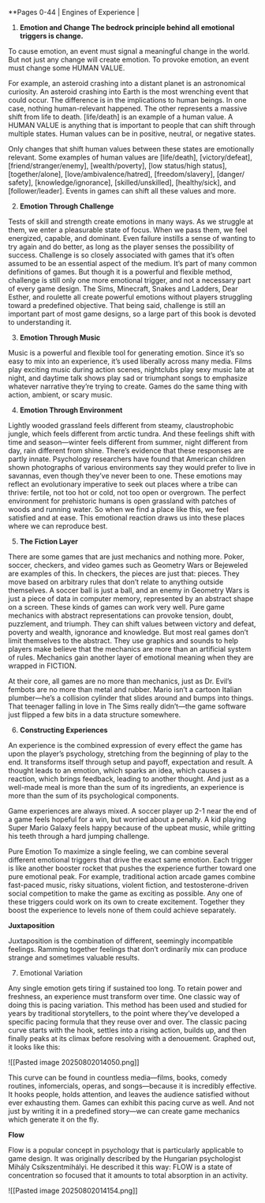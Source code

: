 **Pages 0-44 | Engines of Experience |

1. **Emotion and Change The bedrock principle behind all emotional triggers is change.** 

To cause emotion, an event must signal a meaningful change in the world. But not just any change will create emotion. To provoke emotion, an event must change some HUMAN VALUE. 

For example, an asteroid crashing into a distant planet is an astronomical curiosity. An asteroid crashing into Earth is the most wrenching event that could occur. The difference is in the implications to human beings. In one case, nothing human-relevant happened. The other represents a massive shift from life to death. [life/death] is an example of a human value. A HUMAN VALUE is anything that is important to people that can shift through multiple states. Human values can be in positive, neutral, or negative states. 

Only changes that shift human values between these states are emotionally relevant. Some examples of human values are [life/death], [victory/defeat], [friend/stranger/enemy], [wealth/poverty], [low status/high status], [together/alone], [love/ambivalence/hatred], [freedom/slavery], [danger/ safety], [knowledge/ignorance], [skilled/unskilled], [healthy/sick], and [follower/leader]. Events in games can shift all these values and more.

2. **Emotion Through Challenge** 

Tests of skill and strength create emotions in many ways. As we struggle at them, we enter a pleasurable state of focus. When we pass them, we feel energized, capable, and dominant. Even failure instills a sense of wanting to try again and do better, as long as the player senses the possibility of success. Challenge is so closely associated with games that it’s often assumed to be an essential aspect of the medium. It’s part of many common definitions of games. But though it is a powerful and flexible method, challenge is still only one more emotional trigger, and not a necessary part of every game design. The Sims, Minecraft, Snakes and Ladders, Dear Esther, and roulette all create powerful emotions without players struggling toward a predefined objective. That being said, challenge is still an important part of most game designs, so a large part of this book is devoted to understanding it.

3. **Emotion Through Music** 

Music is a powerful and flexible tool for generating emotion. Since it’s so easy to mix into an experience, it’s used liberally across many media. Films play exciting music during action scenes, nightclubs play sexy music late at night, and daytime talk shows play sad or triumphant songs to emphasize whatever narrative they’re trying to create. Games do the same thing with action, ambient, or scary music.

4. **Emotion Through Environment** 

Lightly wooded grassland feels different from steamy, claustrophobic jungle, which feels different from arctic tundra. And these feelings shift with time and season—winter feels different from summer, night different from day, rain different from shine. There’s evidence that these responses are partly innate. Psychology researchers have found that American children shown photographs of various environments say they would prefer to live in savannas, even though they’ve never been to one. These emotions may reflect an evolutionary imperative to seek out places where a tribe can thrive: fertile, not too hot or cold, not too open or overgrown. The perfect environment for prehistoric humans is open grassland with patches of woods and running water. So when we find a place like this, we feel satisfied and at ease. This emotional reaction draws us into these places where we can reproduce best.

5. **The Fiction Layer** 

There are some games that are just mechanics and nothing more. Poker, soccer, checkers, and video games such as Geometry Wars or Bejeweled are examples of this. In checkers, the pieces are just that: pieces. They move based on arbitrary rules that don’t relate to anything outside themselves. A soccer ball is just a ball, and an enemy in Geometry Wars is just a piece of data in computer memory, represented by an abstract shape on a screen. These kinds of games can work very well. Pure game mechanics with abstract representations can provoke tension, doubt, puzzlement, and triumph. They can shift values between victory and defeat, poverty and wealth, ignorance and knowledge. But most real games don’t limit themselves to the abstract. They use graphics and sounds to help players make believe that the mechanics are more than an artificial system of rules. Mechanics gain another layer of emotional meaning when they are wrapped in FICTION.

At their core, all games are no more than mechanics, just as Dr. Evil’s fembots are no more than metal and rubber. Mario isn’t a cartoon Italian plumber—he’s a collision cylinder that slides around and bumps into things. That teenager falling in love in The Sims really didn’t—the game software just flipped a few bits in a data structure somewhere.

6. **Constructing Experiences**

An experience is the combined expression of every effect the game has upon the player’s psychology, stretching from the beginning of play to the end. It transforms itself through setup and payoff, expectation and result. A thought leads to an emotion, which sparks an idea, which causes a reaction, which brings feedback, leading to another thought. And just as a well-made meal is more than the sum of its ingredients, an experience is more than the sum of its psychological components. 

Game experiences are always mixed. A soccer player up 2-1 near the end of a game feels hopeful for a win, but worried about a penalty. A kid playing Super Mario Galaxy feels happy because of the upbeat music, while gritting his teeth through a hard jumping challenge.

Pure Emotion To maximize a single feeling, we can combine several different emotional triggers that drive the exact same emotion. Each trigger is like another booster rocket that pushes the experience further toward one pure emotional peak. For example, traditional action arcade games combine fast-paced music, risky situations, violent fiction, and testosterone-driven social competition to make the game as exciting as possible. Any one of these triggers could work on its own to create excitement. Together they boost the experience to levels none of them could achieve separately.

**Juxtaposition**

Juxtaposition is the combination of different, seemingly incompatible feelings. Ramming together feelings that don’t ordinarily mix can produce strange and sometimes valuable results. 

7. Emotional Variation 

Any single emotion gets tiring if sustained too long. To retain power and freshness, an experience must transform over time. One classic way of doing this is pacing variation. This method has been used and studied for years by traditional storytellers, to the point where they’ve developed a specific pacing formula that they reuse over and over. The classic pacing curve starts with the hook, settles into a rising action, builds up, and then finally peaks at its climax before resolving with a denouement. Graphed out, it looks like this: 

![[Pasted image 20250802014050.png]]

This curve can be found in countless media—films, books, comedy routines, infomercials, operas, and songs—because it is incredibly effective. It hooks people, holds attention, and leaves the audience satisfied without ever exhausting them. Games can exhibit this pacing curve as well. And not just by writing it in a predefined story—we can create game mechanics which generate it on the fly.

**Flow** 

Flow is a popular concept in psychology that is particularly applicable to game design. It was originally described by the Hungarian psychologist Mihály Csíkszentmihályi. He described it this way: FLOW is a state of concentration so focused that it amounts to total absorption in an activity.

![[Pasted image 20250802014154.png]]




